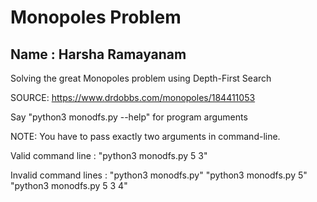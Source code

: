 # Monopoles Problem

## Name : Harsha Ramayanam


Solving the great Monopoles problem using Depth-First Search

SOURCE: https://www.drdobbs.com/monopoles/184411053

Say "python3 monodfs.py --help" for program arguments

NOTE: You have to pass exactly two arguments in command-line.

Valid command line    : "python3 monodfs.py 5 3"

Invalid command lines : "python3 monodfs.py"
		        "python3 monodfs.py 5"
		        "python3 monodfs.py 5 3 4"
